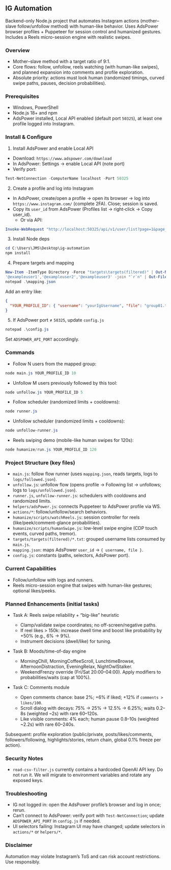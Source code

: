 ## IG Automation

Backend-only Node.js project that automates Instagram actions (mother–slave follow/unfollow method) with human-like behavior. Uses AdsPower browser profiles + Puppeteer for session control and humanized gestures. Includes a Reels micro-session engine with realistic swipes.

### Overview
- Mother–slave method with a target ratio of 9:1.
- Core flows: follow, unfollow, reels watching (with human-like swipes), and planned expansion into comments and profile exploration.
- Absolute priority: actions must look human (randomized timings, curved swipe paths, pauses, decision probabilities).

### Prerequisites
- Windows, PowerShell
- Node.js 18+ and npm
- AdsPower installed, Local API enabled (default port `50325`), at least one profile logged into Instagram.

### Install & Configure
1) Install AdsPower and enable Local API
- Download: `https://www.adspower.com/download`
- In AdsPower: Settings → enable Local API (note port)
- Verify port:
```powershell
Test-NetConnection -ComputerName localhost -Port 50325
```

2) Create a profile and log into Instagram
- In AdsPower, create/open a profile → open its browser → log into `https://www.instagram.com/` (complete 2FA). Close; session is saved.
- Copy its `user_id` from AdsPower (Profiles list → right‑click → Copy user_id).
  - Or via API:
```powershell
Invoke-WebRequest "http://localhost:50325/api/v1/user/list?page=1&page_size=100" | Select-Object -Expand Content
```

3) Install Node deps
```powershell
cd C:\Users\JMS\Desktop\ig-automation
npm install
```

4) Prepare targets and mapping
```powershell
New-Item -ItemType Directory -Force "targets\targets(filtered)" | Out-Null
'@exampleuser1','@exampleuser2','@exampleuser3' -join "`r`n" | Out-File -Encoding utf8 "targets\targets(filtered)\group01.txt"
notepad .\mapping.json
```
Add an entry like:
```json
{
  "YOUR_PROFILE_ID": { "username": "yourIgUsername", "file": "group01.txt" }
}
```

5) If AdsPower port ≠ `50325`, update `config.js`
```powershell
notepad .\config.js
```
Set `ADSPOWER_API_PORT` accordingly.

### Commands
- Follow N users from the mapped group:
```powershell
node main.js YOUR_PROFILE_ID 10
```
- Unfollow M users previously followed by this tool:
```powershell
node unfollow.js YOUR_PROFILE_ID 5
```
- Follow scheduler (randomized limits + cooldowns):
```powershell
node runner.js
```
- Unfollow scheduler (randomized limits + cooldowns):
```powershell
node unfollow-runner.js
```
- Reels swiping demo (mobile-like human swipes for 120s):
```powershell
node humanize/run.js YOUR_PROFILE_ID 120
```

### Project Structure (key files)
- `main.js`: follow flow runner (uses `mapping.json`, reads targets, logs to `logs/followed.json`).
- `unfollow.js`: unfollow flow (opens profile → Following list → unfollows; logs to `logs/unfollowed.json`).
- `runner.js`, `unfollow-runner.js`: schedulers with cooldowns and randomized limits.
- `helpers/adsPower.js`: connects Puppeteer to AdsPower profile via WS.
- `actions/*`: follow/unfollow/search behaviors.
- `humanize/scripts/watchReels.js`: session controller for reels (like/peek/comment-glance probabilities).
- `humanize/scripts/humanSwipe.js`: low-level swipe engine (CDP touch events, curved paths, tremor).
- `targets/targets(filtered)/*.txt`: grouped username lists consumed by `main.js`.
- `mapping.json`: maps AdsPower `user_id` → `{ username, file }`.
- `config.js`: constants (paths, selectors, AdsPower port).

### Current Capabilities
- Follow/unfollow with logs and runners.
- Reels micro-session engine that swipes with human-like gestures; optional likes/peeks.

### Planned Enhancements (initial tasks)
- Task A: Reels swipe reliability + “big-like” heuristic
  - Clamp/validate swipe coordinates; no off-screen/negative paths.
  - If reel likes > 150k: increase dwell time and boost like probability by +50% (e.g., 6% → 9%).
  - Instrument decisions (dwell/like) for tuning.

- Task B: Moods/time-of-day engine
  - MorningChill, MorningCoffeeScroll, LunchtimeBrowse, AfternoonDistraction, EveningRelax, NightOwlStalker.
  - WeekendFrenzy override (Fri/Sat 20:00–04:00). Apply modifiers to probabilities/waits (cap at 100%).

- Task C: Comments module
  - Open comments chance: base 2%; +6% if liked; +12% if `comments > likes/100`.
  - Scroll dialog with decays: 75% → 25% → 12.5% → 6.25%; waits 0.2–8s (weighted ~2s) with rare 60–120s.
  - Like visible comments: 4% each; human pause 0.8–10s (weighted ~2.2s) with rare 60–240s.

Subsequent: profile exploration (public/private, posts/likes/comments, followers/following, highlights/stories, return chain, global 0.1% freeze per action).

### Security Notes
- `read-csv-filter.js` currently contains a hardcoded OpenAI API key. Do not run it. We will migrate to environment variables and rotate any exposed keys.

### Troubleshooting
- IG not logged in: open the AdsPower profile’s browser and log in once; rerun.
- Can’t connect to AdsPower: verify port with `Test-NetConnection`; update `ADSPOWER_API_PORT` in `config.js` if needed.
- UI selectors failing: Instagram UI may have changed; update selectors in `actions/*` or `helpers/*`.

### Disclaimer
Automation may violate Instagram’s ToS and can risk account restrictions. Use responsibly.



